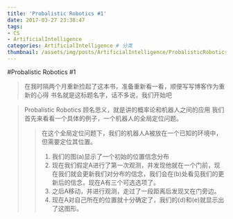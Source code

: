 ```yaml
---
title: 'Probalistic Robotics #1'
date: 2017-03-27 23:38:47
tags: 
- CS
- ArtificialIntelligence
categories: ArtificialIntelligence # 分类
thumbnail: /assets/img/posts/ArtificialIntelligence/ProbalisticRobotics.jpg
---
```

#Probalistic Robotics #1
>在我时隔两个月重新捡起了这本书，准备重新看一看，顺便写写博客作为重新的心得
>书名就是这标题名字，话不多说，我们开始吧

>Probalistic Robotics 顾名思义，就是讲的概率论和机器人之间的应用
>我们首先来看看一个具体的例子，一个机器人的全局定位问题。
>>在这个全局定位问题下，我们的机器人A被放在一个已知的环境中，但需要定位其位置。
>>1. 我们的图(a)显示了一个初始的位置信念分布
>>2. 现在我们假定A进行了第一次观测，并发现他就在一个门前，现在我们就会更新我们对分布的信念，我们会在(b)处看见我们的更新后的信念，现在A有三个可选选项了。
>>3. 之后A移动，并进行观测，走过了一段距离后发现又在门旁边。 
>>4. 现在A对自己所在的位置就十分确定了，我们的(d)和(e)就显示出了这图形。

>